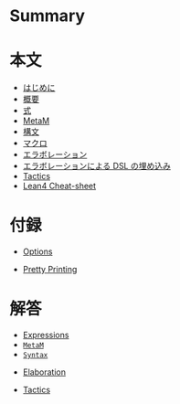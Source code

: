 # Summary

<!-- # Main -->

# 本文

- [はじめに](./main/01_intro.md)
- [概要](./main/02_overview.md)
- [式](./main/03_expressions.md)
- [MetaM](./main/04_metam.md)
- [構文](./main/05_syntax.md)
- [マクロ](./main/06_macros.md)
- [エラボレーション](./main/07_elaboration.md)
- [エラボレーションによる DSL の埋め込み](./main/08_dsls.md)
- [Tactics](./main/09_tactics.md)
- [Lean4 Cheat-sheet](./main/10_cheat-sheet.md)

<!-- # Extra -->

# 付録

- [Options](./extra/01_options.md)
<!-- - [Attributes]() -->
- [Pretty Printing](./extra/03_pretty-printing.md)

<!-- # Solutions -->

# 解答

<!-- - [Introduction]() -->
<!-- - [Overview]() -->
- [Expressions](./solutions/03_expressions.md)
- [`MetaM`](./solutions/04_metam.md)
- [`Syntax`](./solutions/05_syntax.md)
<!-- - [Macros]() -->
- [Elaboration](./solutions/07_elaboration.md)
<!-- - [DSLs]() -->
- [Tactics](./solutions/09_tactics.md)

